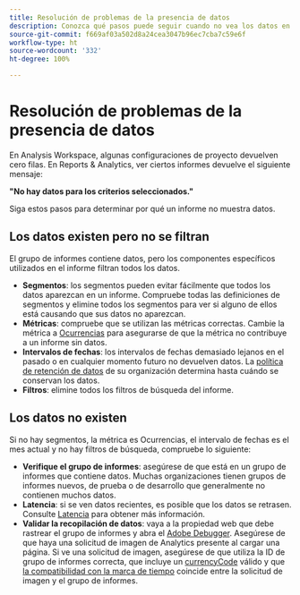 ```yaml
---
title: Resolución de problemas de la presencia de datos
description: Conozca qué pasos puede seguir cuando no vea los datos en los informes.
source-git-commit: f669af03a502d8a24cea3047b96ec7cba7c59e6f
workflow-type: ht
source-wordcount: '332'
ht-degree: 100%

---
```



# Resolución de problemas de la presencia de datos

En Analysis Workspace, algunas configuraciones de proyecto devuelven cero filas. En Reports &amp; Analytics, ver ciertos informes devuelve el siguiente mensaje:

**&quot;No hay datos para los criterios seleccionados.&quot;**

Siga estos pasos para determinar por qué un informe no muestra datos.

## Los datos existen pero no se filtran

El grupo de informes contiene datos, pero los componentes específicos utilizados en el informe filtran todos los datos.

* **Segmentos**: los segmentos pueden evitar fácilmente que todos los datos aparezcan en un informe. Compruebe todas las definiciones de segmentos y elimine todos los segmentos para ver si alguno de ellos está causando que sus datos no aparezcan.
* **Métricas**: compruebe que se utilizan las métricas correctas. Cambie la métrica a [Ocurrencias](/help/components/metrics/occurrences.md) para asegurarse de que la métrica no contribuye a un informe sin datos.
* **Intervalos de fechas**: los intervalos de fechas demasiado lejanos en el pasado o en cualquier momento futuro no devuelven datos. La [política de retención de datos](data-retention.md) de su organización determina hasta cuándo se conservan los datos.
* **Filtros**: elimine todos los filtros de búsqueda del informe.

## Los datos no existen

Si no hay segmentos, la métrica es Ocurrencias, el intervalo de fechas es el mes actual y no hay filtros de búsqueda, compruebe lo siguiente:

* **Verifique el grupo de informes**: asegúrese de que está en un grupo de informes que contiene datos. Muchas organizaciones tienen grupos de informes nuevos, de prueba o de desarrollo que generalmente no contienen muchos datos.
* **Latencia**: si se ven datos recientes, es posible que los datos se retrasen. Consulte [Latencia](latency.md) para obtener más información.
* **Validar la recopilación de datos**: vaya a la propiedad web que debe rastrear el grupo de informes y abra el [Adobe Debugger](https://experienceleague.adobe.com/docs/debugger/using/experience-cloud-debugger.html?lang=es). Asegúrese de que haya una solicitud de imagen de Analytics presente al cargar una página. Si ve una solicitud de imagen, asegúrese de que utiliza la ID de grupo de informes correcta, que incluye un [currencyCode](/help/implement/vars/config-vars/currencycode.md) válido y que [la compatibilidad con la marca de tiempo](/help/implement/vars/page-vars/timestamp.md) coincide entre la solicitud de imagen y el grupo de informes.

